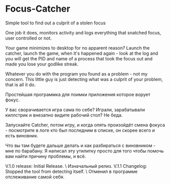 # Focus-Catcher
Simple tool to find out a culprit of a stolen focus

One job it does, monitors activity and logs everything that snatched focus, user controlled or not. 

Your game minimizes to desktop for no apparent reason? Launch the catcher, launch the game, when it's happened again - look at the log and you will get the PID and name of a process that took the focus out and made you lose your godlike streak.

Whatever you do with the program you found as a problem - not my concern. This little guy is just detecting what was a culprit of your problem, that is all it do.

Простейшая программка для поимки приложения которое ворует фокус. 

У вас сворачивается игра сама по себе? Играли, зарабатывали киллстрик и внезапно видите рабочий стол? Не беда. 

Запускайте Catcher, потом игру, и когда опять произойдёт смена фокуса - посмотрите в логе кто был последним в списке, он скорее всего и есть виновник.

Что вы там будете дальше делать и как разбираться с виновником - мне по барабану. Я написал эту утилитку просто для того чтобы помочь вам найти причину проблемы, и всё.

V.1.0 release: 
Initial Release. \ Изначальный релиз.
V.1.1 Changelog:
Stopped the tool from detecting itself. \ Отменил в программе отслеживание самой себя.